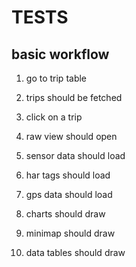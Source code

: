 


# TESTS



## basic workflow

1. go to trip table

2. trips should be fetched

3. click on a trip

4. raw view should open

5. sensor data should load

6. har tags should load

7. gps data should load

8. charts should draw

9. minimap should draw

10. data tables should draw